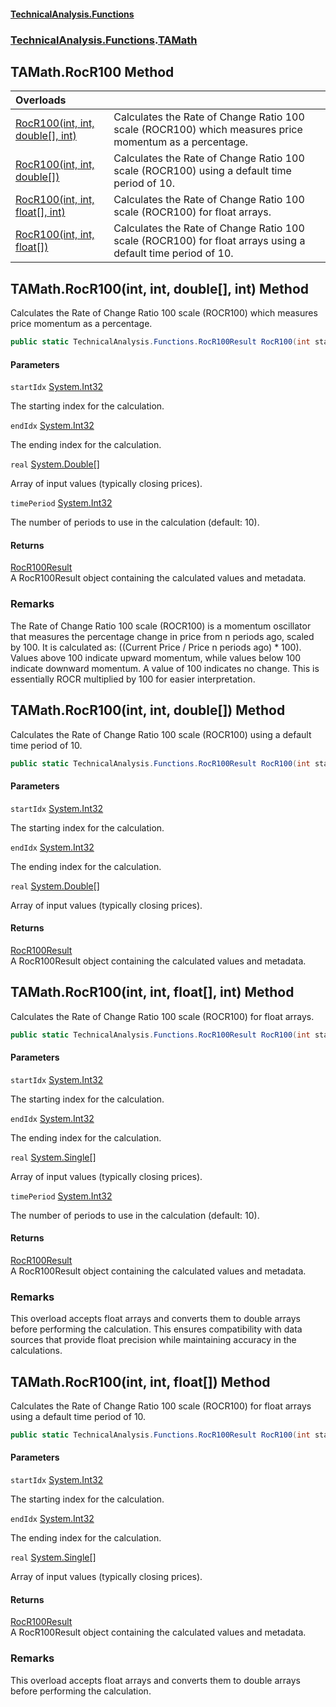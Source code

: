 #### [TechnicalAnalysis\.Functions](Atypical.TechnicalAnalysis.Functions.md 'Atypical\.TechnicalAnalysis\.Functions')
### [TechnicalAnalysis\.Functions](Atypical.TechnicalAnalysis.Functions.md#TechnicalAnalysis.Functions 'TechnicalAnalysis\.Functions').[TAMath](TAMath.md 'TechnicalAnalysis\.Functions\.TAMath')

## TAMath\.RocR100 Method

| Overloads | |
| :--- | :--- |
| [RocR100\(int, int, double\[\], int\)](TAMath.RocR100.md#TechnicalAnalysis.Functions.TAMath.RocR100(int,int,double[],int) 'TechnicalAnalysis\.Functions\.TAMath\.RocR100\(int, int, double\[\], int\)') | Calculates the Rate of Change Ratio 100 scale \(ROCR100\) which measures price momentum as a percentage\. |
| [RocR100\(int, int, double\[\]\)](TAMath.RocR100.md#TechnicalAnalysis.Functions.TAMath.RocR100(int,int,double[]) 'TechnicalAnalysis\.Functions\.TAMath\.RocR100\(int, int, double\[\]\)') | Calculates the Rate of Change Ratio 100 scale \(ROCR100\) using a default time period of 10\. |
| [RocR100\(int, int, float\[\], int\)](TAMath.RocR100.md#TechnicalAnalysis.Functions.TAMath.RocR100(int,int,float[],int) 'TechnicalAnalysis\.Functions\.TAMath\.RocR100\(int, int, float\[\], int\)') | Calculates the Rate of Change Ratio 100 scale \(ROCR100\) for float arrays\. |
| [RocR100\(int, int, float\[\]\)](TAMath.RocR100.md#TechnicalAnalysis.Functions.TAMath.RocR100(int,int,float[]) 'TechnicalAnalysis\.Functions\.TAMath\.RocR100\(int, int, float\[\]\)') | Calculates the Rate of Change Ratio 100 scale \(ROCR100\) for float arrays using a default time period of 10\. |

<a name='TechnicalAnalysis.Functions.TAMath.RocR100(int,int,double[],int)'></a>

## TAMath\.RocR100\(int, int, double\[\], int\) Method

Calculates the Rate of Change Ratio 100 scale \(ROCR100\) which measures price momentum as a percentage\.

```csharp
public static TechnicalAnalysis.Functions.RocR100Result RocR100(int startIdx, int endIdx, double[] real, int timePeriod);
```
#### Parameters

<a name='TechnicalAnalysis.Functions.TAMath.RocR100(int,int,double[],int).startIdx'></a>

`startIdx` [System\.Int32](https://docs.microsoft.com/en-us/dotnet/api/System.Int32 'System\.Int32')

The starting index for the calculation\.

<a name='TechnicalAnalysis.Functions.TAMath.RocR100(int,int,double[],int).endIdx'></a>

`endIdx` [System\.Int32](https://docs.microsoft.com/en-us/dotnet/api/System.Int32 'System\.Int32')

The ending index for the calculation\.

<a name='TechnicalAnalysis.Functions.TAMath.RocR100(int,int,double[],int).real'></a>

`real` [System\.Double](https://docs.microsoft.com/en-us/dotnet/api/System.Double 'System\.Double')[\[\]](https://docs.microsoft.com/en-us/dotnet/api/System.Array 'System\.Array')

Array of input values \(typically closing prices\)\.

<a name='TechnicalAnalysis.Functions.TAMath.RocR100(int,int,double[],int).timePeriod'></a>

`timePeriod` [System\.Int32](https://docs.microsoft.com/en-us/dotnet/api/System.Int32 'System\.Int32')

The number of periods to use in the calculation \(default: 10\)\.

#### Returns
[RocR100Result](RocR100Result.md 'TechnicalAnalysis\.Functions\.RocR100Result')  
A RocR100Result object containing the calculated values and metadata\.

### Remarks
The Rate of Change Ratio 100 scale \(ROCR100\) is a momentum oscillator that measures the percentage
change in price from n periods ago, scaled by 100\. It is calculated as: \(\(Current Price / Price n periods ago\) \* 100\)\.
Values above 100 indicate upward momentum, while values below 100 indicate downward momentum\.
A value of 100 indicates no change\. This is essentially ROCR multiplied by 100 for easier interpretation\.

<a name='TechnicalAnalysis.Functions.TAMath.RocR100(int,int,double[])'></a>

## TAMath\.RocR100\(int, int, double\[\]\) Method

Calculates the Rate of Change Ratio 100 scale \(ROCR100\) using a default time period of 10\.

```csharp
public static TechnicalAnalysis.Functions.RocR100Result RocR100(int startIdx, int endIdx, double[] real);
```
#### Parameters

<a name='TechnicalAnalysis.Functions.TAMath.RocR100(int,int,double[]).startIdx'></a>

`startIdx` [System\.Int32](https://docs.microsoft.com/en-us/dotnet/api/System.Int32 'System\.Int32')

The starting index for the calculation\.

<a name='TechnicalAnalysis.Functions.TAMath.RocR100(int,int,double[]).endIdx'></a>

`endIdx` [System\.Int32](https://docs.microsoft.com/en-us/dotnet/api/System.Int32 'System\.Int32')

The ending index for the calculation\.

<a name='TechnicalAnalysis.Functions.TAMath.RocR100(int,int,double[]).real'></a>

`real` [System\.Double](https://docs.microsoft.com/en-us/dotnet/api/System.Double 'System\.Double')[\[\]](https://docs.microsoft.com/en-us/dotnet/api/System.Array 'System\.Array')

Array of input values \(typically closing prices\)\.

#### Returns
[RocR100Result](RocR100Result.md 'TechnicalAnalysis\.Functions\.RocR100Result')  
A RocR100Result object containing the calculated values and metadata\.

<a name='TechnicalAnalysis.Functions.TAMath.RocR100(int,int,float[],int)'></a>

## TAMath\.RocR100\(int, int, float\[\], int\) Method

Calculates the Rate of Change Ratio 100 scale \(ROCR100\) for float arrays\.

```csharp
public static TechnicalAnalysis.Functions.RocR100Result RocR100(int startIdx, int endIdx, float[] real, int timePeriod);
```
#### Parameters

<a name='TechnicalAnalysis.Functions.TAMath.RocR100(int,int,float[],int).startIdx'></a>

`startIdx` [System\.Int32](https://docs.microsoft.com/en-us/dotnet/api/System.Int32 'System\.Int32')

The starting index for the calculation\.

<a name='TechnicalAnalysis.Functions.TAMath.RocR100(int,int,float[],int).endIdx'></a>

`endIdx` [System\.Int32](https://docs.microsoft.com/en-us/dotnet/api/System.Int32 'System\.Int32')

The ending index for the calculation\.

<a name='TechnicalAnalysis.Functions.TAMath.RocR100(int,int,float[],int).real'></a>

`real` [System\.Single](https://docs.microsoft.com/en-us/dotnet/api/System.Single 'System\.Single')[\[\]](https://docs.microsoft.com/en-us/dotnet/api/System.Array 'System\.Array')

Array of input values \(typically closing prices\)\.

<a name='TechnicalAnalysis.Functions.TAMath.RocR100(int,int,float[],int).timePeriod'></a>

`timePeriod` [System\.Int32](https://docs.microsoft.com/en-us/dotnet/api/System.Int32 'System\.Int32')

The number of periods to use in the calculation \(default: 10\)\.

#### Returns
[RocR100Result](RocR100Result.md 'TechnicalAnalysis\.Functions\.RocR100Result')  
A RocR100Result object containing the calculated values and metadata\.

### Remarks
This overload accepts float arrays and converts them to double arrays before performing the calculation\.
This ensures compatibility with data sources that provide float precision while maintaining accuracy
in the calculations\.

<a name='TechnicalAnalysis.Functions.TAMath.RocR100(int,int,float[])'></a>

## TAMath\.RocR100\(int, int, float\[\]\) Method

Calculates the Rate of Change Ratio 100 scale \(ROCR100\) for float arrays using a default time period of 10\.

```csharp
public static TechnicalAnalysis.Functions.RocR100Result RocR100(int startIdx, int endIdx, float[] real);
```
#### Parameters

<a name='TechnicalAnalysis.Functions.TAMath.RocR100(int,int,float[]).startIdx'></a>

`startIdx` [System\.Int32](https://docs.microsoft.com/en-us/dotnet/api/System.Int32 'System\.Int32')

The starting index for the calculation\.

<a name='TechnicalAnalysis.Functions.TAMath.RocR100(int,int,float[]).endIdx'></a>

`endIdx` [System\.Int32](https://docs.microsoft.com/en-us/dotnet/api/System.Int32 'System\.Int32')

The ending index for the calculation\.

<a name='TechnicalAnalysis.Functions.TAMath.RocR100(int,int,float[]).real'></a>

`real` [System\.Single](https://docs.microsoft.com/en-us/dotnet/api/System.Single 'System\.Single')[\[\]](https://docs.microsoft.com/en-us/dotnet/api/System.Array 'System\.Array')

Array of input values \(typically closing prices\)\.

#### Returns
[RocR100Result](RocR100Result.md 'TechnicalAnalysis\.Functions\.RocR100Result')  
A RocR100Result object containing the calculated values and metadata\.

### Remarks
This overload accepts float arrays and converts them to double arrays before performing the calculation\.